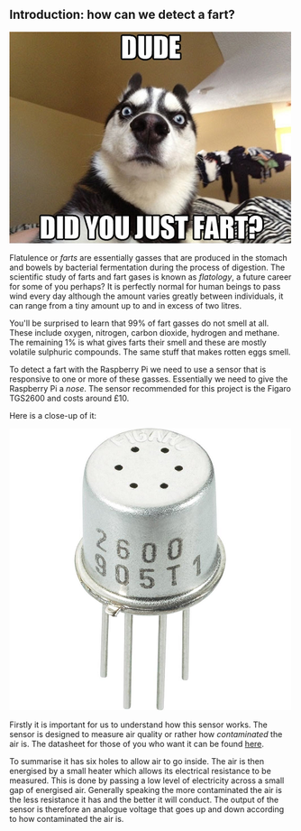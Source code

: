 ## Introduction: how can we detect a fart?

![](./images/dude.png)

Flatulence or *farts* are essentially gasses that are produced in the stomach and bowels by bacterial fermentation during the process of digestion. The scientific study of farts and fart gases is known as *flatology*, a future career for some of you perhaps? It is perfectly normal for human beings to pass wind every day although the amount varies greatly between individuals, it can range from a tiny amount up to and in excess of two litres.

You'll be surprised to learn that 99% of fart gasses do not smell at all. These include oxygen, nitrogen, carbon dioxide, hydrogen and methane. The remaining 1% is what gives farts their smell and these are mostly volatile sulphuric compounds. The same stuff that makes rotten eggs smell.

To detect a fart with the Raspberry Pi we need to use a sensor that is responsive to one or more of these gasses. Essentially we need to give the Raspberry Pi a *nose*. The sensor recommended for this project is the Figaro TGS2600 and costs around £10.

Here is a close-up of it:

![](./images/figaro.png)

Firstly it is important for us to understand how this sensor works. The sensor is designed to measure air quality or rather how *contaminated* the air is. The datasheet for those of you who want it can be found [here](http://www.figarosensor.com/products/2600pdf.pdf).

To summarise it has six holes to allow air to go inside. The air is then energised by a small heater which allows its electrical resistance to be measured. This is done by passing a low level of electricity across a small gap of energised air. Generally speaking the more contaminated the air is the less resistance it has and the better it will conduct. The output of the sensor is therefore an analogue voltage that goes up and down according to how contaminated the air is.

